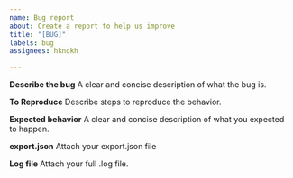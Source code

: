 ```yaml
---
name: Bug report
about: Create a report to help us improve
title: "[BUG]"
labels: bug
assignees: hknokh

---
```


**Describe the bug**
A clear and concise description of what the bug is.

**To Reproduce**
Describe steps to reproduce the behavior.

**Expected behavior**
A clear and concise description of what you expected to happen.

**export.json**
Attach your export.json file

**Log file**
Attach your full .log file.
